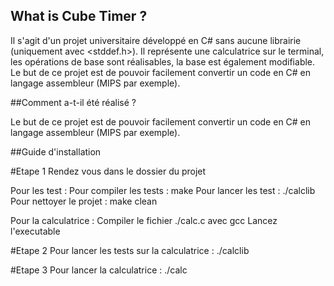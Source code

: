 ## What is Cube Timer ?
Il s'agit d'un projet universitaire développé en C# sans aucune librairie (uniquement avec <stddef.h>). Il représente une calculatrice sur le terminal, les opérations de base sont réalisables, la base est également modifiable. Le but de ce projet est de pouvoir facilement convertir un code en C# en langage assembleur (MIPS par exemple).

##Comment a-t-il été réalisé ?

Le but de ce projet est de pouvoir facilement convertir un code en C# en langage assembleur (MIPS par exemple).

##Guide d'installation

#Etape 1
Rendez vous dans le dossier du projet

Pour les test :
Pour compiler les tests : make
Pour lancer les test : ./calclib
Pour nettoyer le projet : make clean

Pour la calculatrice :
Compiler le fichier ./calc.c avec gcc
Lancez l'executable 

#Etape 2
Pour lancer les tests sur la calculatrice : ./calclib

#Etape 3
Pour lancer la calculatrice : ./calc
